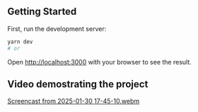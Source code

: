## Getting Started

First, run the development server:

```bash
yarn dev
# or
```

Open [http://localhost:3000](http://localhost:3000) with your browser to see the result.

## Video demostrating the project

[Screencast from 2025-01-30 17-45-10.webm](https://github.com/user-attachments/assets/c2283b7c-9690-4364-9ad3-57873e510e08)
